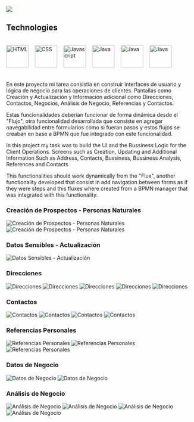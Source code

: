 <img src="https://raw.githubusercontent.com/AndresBetancourt-Dev/AndresBetancourt-Dev/master/images/enterprises/clients/santander-peru.jpg"/>

## Technologies

<br>

<img align="left" alt="HTML" title="HTML" width="60px" src="https://raw.githubusercontent.com/AndresBetancourt-Dev/AndresBetancourt-Dev/master/images/technologies/html.webp" />
<img align="left"  style="margin-left : 1em;" alt="CSS" title="CSS" width="60px" src="https://raw.githubusercontent.com/AndresBetancourt-Dev/AndresBetancourt-Dev/master/images/technologies/css.webp" />
<img align="left"  style="margin-left : 1em;" alt="Javascript" title="Javascript" width="60px" src="https://raw.githubusercontent.com/AndresBetancourt-Dev/AndresBetancourt-Dev/master/images/technologies/js.png" />  
<img align="left" style="margin-left : 1em;" alt="Java" title="Java" width="60px" src="https://raw.githubusercontent.com/AndresBetancourt-Dev/AndresBetancourt-Dev/master/images/technologies/java.svg" />
<img align="left" style="margin-left : 1em;" alt="Java" title="Java" width="60px" src="https://raw.githubusercontent.com/AndresBetancourt-Dev/AndresBetancourt-Dev/master/images/technologies/mysql.jpg" />
<img align="left" style="margin-left : 1em;" alt="Java" title="Java" width="60px" src="https://raw.githubusercontent.com/AndresBetancourt-Dev/AndresBetancourt-Dev/master/images/technologies/sql-server.png" />

<br><br><br><br>

En este proyecto mi tarea consistía en construir interfaces de usuario y lógica de negocio para las operaciones de clientes. Pantallas como Creación y Actualización y Información adicional como Direcciones, Contactos, Negocios, Análisis de Negocio, Referencias y Contactos.

Estas funcionalidades deberían funcionar de forma dinámica desde el "Flujo", otra funcionalidad desarrollada que consiste en agregar navegabilidad entre formularios como si fueran pasos y estos flujos se creaban en base a BPMN que fue integrado con este funcionalidad.

In this project my task was to build the UI and the Bussiness Logic for the Client Operations. Screens such as Creation, Updating and Additional Information Such as Address, Contacts, Bussiness, Bussiness Analysis, References and Contacts

This functionalities should work dynamically from the "Flux", another functionality developed that consist in add navigation between forms as if they were steps and this fluxes where created from a BPMN manager that was integrated with this functionality.

### Creación de Prospectos - Personas Naturales

<img src="images/Creacion-Prospecto-Flujo.png" alt="Creación de Prospectos - Personas Naturales" title="Creación de Prospectos - Personas Naturales" >
<img src="images/Creacion-Prospecto-Flujo-2.png" alt="Creación de Prospectos - Personas Naturales" title="Creación de Prospectos - Personas Naturales" >

### Datos Sensibles - Actualización

<img src="images/Datos-Sensibles-Flujo.png" alt="Datos Sensibles - Actualización" title="Datos Sensibles - Actualización" >

### Direcciones

<img src="images/Direcciones-Flujo.png" alt="Direcciones" title="Direcciones" >
<img src="images/Direcciones-Flujo-2.png" alt="Direcciones" title="Direcciones" >
<img src="images/Direcciones-Flujo-3.png" alt="Direcciones" title="Direcciones" >
<img src="images/Direcciones-Flujo-4.png" alt="Direcciones" title="Direcciones" >
<img src="images/Direcciones-Flujo-5.png" alt="Direcciones" title="Direcciones" >

### Contactos

<img src="images/Contactos.png" alt="Contactos" title="Contactos" >
<img src="images/Contactos-2.png" alt="Contactos" title="Contactos" >
<img src="images/Contactos-3.png" alt="Contactos" title="Contactos" >
<img src="images/Contactos-Modal-Flujo.png" alt="Contactos" title="Contactos" >

### Referencias Personales

<img src="images/Referencias-Personales-Flujo.png" alt="Referencias Personales" title="Referencias Personales" >
<img src="images/Referencias-Personales-Flujo-2.png" alt="Referencias Personales" title="Contactos" >
<img src="images/Referencias-Personales-Flujo-3.png" alt="Referencias Personales" title="Referencias Personales" >

### Datos de Negocio

<img src="images/Datos-de-Negocio-Flujo.png" alt=" Datos de Negocio" title=" Datos de Negocio" >
<img src="images/Datos-de-Negocio-Flujo-2.png" alt=" Datos de Negocio" title=" Datos de Negocio" >

### Análisis de Negocio

<img src="images/Analisis-Negocio-Flujo.png" alt="Análisis de Negocio" title="Análisis de Negocio" >
<img src="images/Analisis-Negocio-Flujo-2.png" alt="Análisis de Negocio" title="Análisis de Negocio" >
<img src="images/Analisis-Negocio-Flujo-3.png" alt="Análisis de Negocio" title="Contactos" >
<img src="images/Analisis-Negocio-Flujo-4.png" alt="Análisis de Negocio" title="Análisis de Negocio" >
